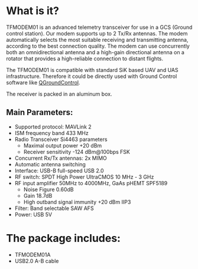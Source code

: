 # What is it?
TFMODEM01 is an advanced telemetry transceiver for use in a GCS (Ground control station). Our modem supports up to 2 Tx/Rx antennas. The modem automatically selects the most suitable receiving and transmitting antenna, according to the best connection quality. The modem can use concurrently both an omnidirectional antenna and a high-gain directional antenna on a rotator that provides a high-reliable connection to distant flights.

The TFMODEM01 is compatible with standard SiK based UAV and UAS infrastructure. Therefore it could be directly used with Ground Control software like [QGroundControl](http://qgroundcontrol.com/).

The receiver is packed in an aluminum box. 

## Main Parameters:
- Supported protocol: MAVLink 2
- ISM frequency band 433 MHz 
- Radio Transceiver Si4463 parameters
  - Maximal output power +20 dBm
  - Receiver sensitivity -124 dBm@100bps FSK
- Concurrent Rx/Tx antennas: 2x MIMO
- Automatic antenna switching
- Interface: USB-B  full-speed USB 2.0
- RF switch: SPDT High Power UltraCMOS 10 MHz - 3 GHz
- RF input amplifier 50MHz to 4000MHz, GaAs pHEMT SPF5189
  - Noise Figure 0.60dB
  - Gain 18.7dB
  - High outband signal immunity +20 dBm IIP3 
- Filter: Band selectable SAW AFS
- Power: USB 5V


# The package includes:

- TFMODEM01A
- USB2.0 A-B cable
